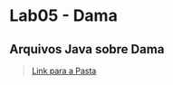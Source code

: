# Lab05 - Dama

## Arquivos Java sobre Dama

> [Link para a Pasta](https://github.com/lucaseduoli/mc322/tree/main/lab05/src/mc322/lab05)